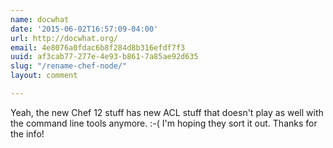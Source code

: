 ```yaml
---
name: docwhat
date: '2015-06-02T16:57:09-04:00'
url: http://docwhat.org/
email: 4e8076a0fdac6b8f284d8b316efdf7f3
uuid: af3cab77-277e-4e93-b861-7a85ae92d635
slug: "/rename-chef-node/"
layout: comment

---
```


Yeah, the new Chef 12 stuff has new ACL stuff that doesn't play as well with the command line tools anymore. :-(  I'm hoping they sort it out.  Thanks for the info!
